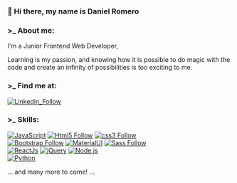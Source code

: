 ### 👋 Hi there, my name is Daniel Romero

<!--
**DanielRomero1040/DanielRomero1040** is a ✨ _special_ ✨ repository because its `README.md` (this file) appears on your GitHub profile.
-->

### >_  About me:

I'm a Junior Frontend Web Developer, 

Learning is my passion, and knowing how it is possible to do magic with the code and create an infinity of possibilities is too exciting to me.

### >_ Find me at:
[![Linkedin_Follow](https://img.shields.io/badge/LinkedIn-0077B5?style=for-the-badge&logo=linkedin&logoColor=white&labelColor=101010)](https://www.linkedin.com/in/daniel-romero-garnica/)

### >_ Skills:
[![JavaScript](https://img.shields.io/badge/JavaScript-F7DF1E?style=for-the-badge&logo=javascript&logoColor=white&labelColor=101010)](#)
[![Html5 Follow](https://img.shields.io/badge/HTML5-E34F26?style=for-the-badge&logo=html5&logoColor=white&labelColor=101010)](#)
[![css3 Follow](https://img.shields.io/badge/CSS3-1572B6?style=for-the-badge&logo=css3&logoColor=white&labelColor=101010)](#)
</br>
[![Bootstrap Follow](https://img.shields.io/badge/Bootstrap-563D7C?style=for-the-badge&logo=bootstrap&logoColor=white&labelColor=101010)](#)
[![MaterialUI](https://img.shields.io/badge/Material.UI-1572B6?style=for-the-badge&logo=materialui&logoColor=white&labelColor=101010)](#)
[![Sass Follow](https://img.shields.io/badge/Sass-bf4080?style=for-the-badge&logo=sass&logoColor=white&labelColor=101010)](#)
</br>
[![ReactJs](https://img.shields.io/badge/React.Js-1572B6?style=for-the-badge&logo=react&logoColor=white&labelColor=101010)](#)
[![jQuery](https://img.shields.io/badge/jQuery-1572B6?style=for-the-badge&logo=jquery&logoColor=white&labelColor=101010)](#)
[![Node.js](https://img.shields.io/badge/node.js-68a063?style=for-the-badge&logo=node.js&logoColor=white&labelColor=101010)](#)
</br>
[![Python](https://img.shields.io/badge/Python-F7DF1E?style=for-the-badge&logo=python&logoColor=white&labelColor=101010)](#)
</br>

... and many more to come! ...
